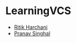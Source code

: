 # LearningVCS

- [Ritik Harchani](https://github.com/harchani-ritik)
- [Pranav Singhal](https://github.com/singhalpranav22)
